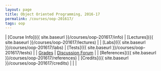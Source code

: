 ```yaml
---
layout: page
title: Object Oriented Programming, 2016-17
permalink: /courses/oop-201617/
tags: oop
---
```


| [Course Info]({{ site.baseurl }}/courses/oop-201617/info) | [Lectures]({{ site.baseurl }}/courses/oop-201617/lectures) |
| [Labs]({{ site.baseurl }}/courses/oop-201617/labs) | [Tests]({{ site.baseurl }}/courses/oop-201617/tests) |
| [Grades](http://10.1.1.242/lms/grade/report/index.php?id=472) | [Discussion Forum](https://piazza.com/bits-goa.ac.in/fall2016/csf213/home) |
| [References]({{ site.baseurl }}/courses/oop-201617/references) | [Credits]({{ site.baseurl }}/courses/oop-201617/credits) |
| |
